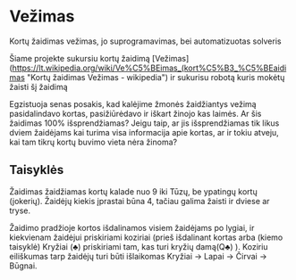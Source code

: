 # Vežimas
Kortų žaidimas vežimas, jo suprogramavimas, bei automatizuotas solveris

Šiame projekte sukursiu kortų žaidimą [Vežimas](https://lt.wikipedia.org/wiki/Ve%C5%BEimas_(kort%C5%B3_%C5%BEaidimas "Kortų žaidimas Vežimas - wikipedia")
ir sukurisu robotą kuris mokėtų žaisti šį žaidimą

Egzistuoja senas posakis, kad kalėjime žmonės žaidžiantys vežimą pasidalindavo kortas, pasižiūrėdavo ir iškart žinojo kas laimės. Ar šis žaidimas 100% išsprendžiamas? Jeigu taip, ar jis išsprendžiamas tik likus dviem žaidėjams kai turima visa informacija apie kortas, ar ir tokiu atveju, kai tam tikrų kortų buvimo vieta nėra žinoma?

## Taisyklės

Žaidimas žaidžiamas kortų kalade nuo 9 iki Tūzų, be ypatingų kortų (jokerių). Žaidėjų kiekis įprastai būna 4, tačiau galima žaisti ir dviese ar tryse. 

Žaidimo pradžioje kortos išdalinamos visiem žaidėjams po lygiai, ir kiekvienam žaidėjui priskiriami koziriai (prieš išdalinant kortas arba (kiemo taisyklė) Kryžiai (♣️) priskiriami tam, kas turi kryžių damą(Q♣️) ). Koziriu eiliškumas tarp žaidėjų turi būti išlaikomas Kryžiai -> Lapai -> Čirvai -> Būgnai.
